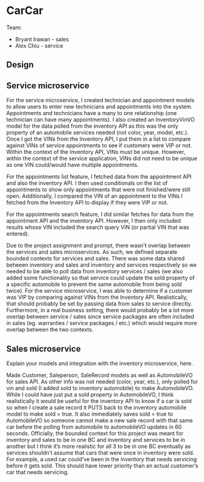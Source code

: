 # CarCar

Team:

* Bryant Irawan - sales
* Alex Chiu - service

## Design

## Service microservice

For the service microservice, I created technician and appointment models to allow users to enter new technicians and appointments into the system. Appointments and technicians have a many to one relationship (one technician can have many appointments). I also created an InventoryVinVO model for the data polled from the inventory API as this was the only property of an automobile services needed (not color, year, model, etc.). Once I got the VINs from the Inventory API, I put them in a list to compare against VINs of service appointments to see if customers were VIP or not. Within the context of the Inventory API, VINs must be unique. However, within the context of the service application, VINs did not need to be unique as one VIN could/would have multiple appointments. 

For the appointments list feature, I fetched data from the appointment API and also the inventory API. I then used conditionals on the list of appointments to show only appointments that were not finished/were still open. Additionally, I compared the VIN of an appointment to the VINs I fetched from the Inventory API to display if they were VIP or not. 

For the appointments search feature, I did similar fetches for data from the appointment API and the inventory API. However, I then only included results whose VIN included the search query VIN (or partial VIN that was entered).

Due to the project assignment and prompt, there wasn't overlap between the services and sales microservices. As such, we defined separate bounded contexts for services and sales. There was some data shared between inventory and sales and inventory and services respectively so we needed to be able to poll data from inventory services / sales (we also added some functionality so that service could update the sold property of a specific automobile to prevent the same automobile from being sold twice). For the service microservice, I was able to determine if a customer was VIP by comparing against VINs from the Inventory API. Realistically, that should probably be set by passing data from sales to service directly. Furthermore, in a real business setting, there would probably be a lot more overlap between service / sales since service packages are often included in sales (eg. warranties / service packages / etc.) which would require more overlap between the two contexts.

## Sales microservice

Explain your models and integration with the inventory
microservice, here.

Made Customer, Saleperson, SaleRecord models as well as AutomobileVO for sales API. As other info was not needed (color, year, etc.), only polled for vin and sold (I added sold to inventory automobile) to make AutomobileVO. While I could have just put a sold property in AutomobileVO, I think realistically it would be useful for the inventory API to know if a car is sold so when I create a sale record it PUTS back to the inventory automobile model to make sold = true. It also immediately saves sold = true to AutomobileVO so someone cannot make a new sale record with that same car before the polling from automobile to automobileVO updates in 60 seconds. Officially, the bounded context for this project was meant for inventory and sales  to be in one BC and inventory and services to be in another but I think it’s more realistic for all 3 to be in one BC eventually as services shouldn’t assume that cars that were once in inventory were sold. For example, a used car could’ve been in the inventory that needs servicing before it gets sold. This should have lower priority than an actual customer’s car that needs servicing.

